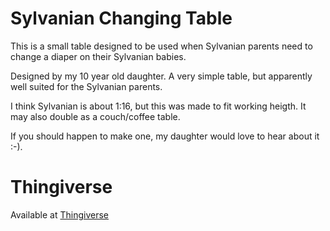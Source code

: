 # Sylvanian Changing Table

This is a small table designed to be used when Sylvanian parents need to change a diaper on their Sylvanian babies.

Designed by my 10 year old daughter. A very simple table, but apparently well suited for the Sylvanian parents.

I think Sylvanian is about 1:16, but this was made to fit working heigth. It may also double as a couch/coffee table.

If you should happen to make one, my daughter would love to hear about it :-).

# Thingiverse

Available at [Thingiverse](http://www.thingiverse.com/thing:452015)